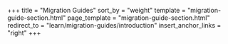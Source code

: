 +++
title = "Migration Guides"
sort_by = "weight"
template = "migration-guide-section.html"
page_template = "migration-guide-section.html"
redirect_to = "learn/migration-guides/introduction"
insert_anchor_links = "right"
+++